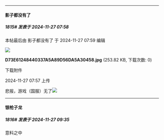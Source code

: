 ﻿
*****

####  影子都没有了  
##### 1815#       发表于 2024-11-27 07:58

 本帖最后由 影子都没有了 于 2024-11-27 07:59 编辑 

<img src="https://img.saraba1st.com/forum/202411/27/075724tvzslwykklxskvsj.jpg" referrerpolicy="no-referrer">

<strong>D73E61248440337A5A89D56DA5A30458.jpg</strong> (253.82 KB, 下载次数: 0)

下载附件

2024-11-27 07:57 上传

悲报，游戏（国服）无了<img src="https://static.saraba1st.com/image/smiley/face2017/138.png" referrerpolicy="no-referrer">


*****

####  银枪子龙  
##### 1816#       发表于 2024-11-27 09:35

意料之中

